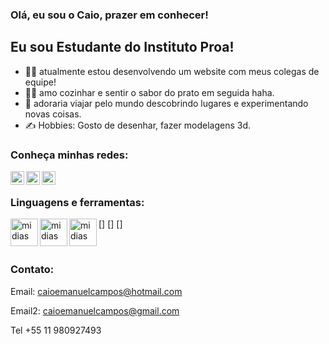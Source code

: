 
### Olá, eu sou o Caio, prazer em conhecer!


## Eu sou Estudante do Instituto Proa!
- 👨‍💻 atualmente estou desenvolvendo um website com meus colegas de equipe!
- 👨‍🍳 amo cozinhar e sentir o sabor do prato em seguida haha.
- 🧳 adoraria viajar pelo mundo descobrindo lugares e experimentando novas coisas.
- ✍️ Hobbies: Gosto de desenhar, fazer modelagens 3d.

### Conheça minhas redes:


[<img align="left" alt="midias" width="22px" src="https://user-images.githubusercontent.com/80735245/124052191-536f9000-d9f4-11eb-81f2-77fdd0d97821.png" />][linkedin]
[<img align="left" alt="midias" width="22px" src="https://user-images.githubusercontent.com/80735245/124054212-f249bb80-d9f7-11eb-9c1c-81d4ce590eb4.png" />][instagram]
[<img align="left" alt="midias" width="22px" src="https://user-images.githubusercontent.com/80735245/124052888-a0079b00-d9f5-11eb-9c9f-a438904d3b3b.png" />][facebook]



<br />

###

[linkedin]: https://www.linkedin.com/in/caioemanuel/
[instagram]: https://www.instagram.com/caio_e.campos/
[facebook]: https://www.facebook.com/caioemanuel.464/

### Linguagens e ferramentas:

[<img align="left" alt="midias" width="44px" src="https://user-images.githubusercontent.com/80735245/124055854-0e9b2780-d9fb-11eb-9976-bc0934c0ca77.png" />]
[<img align="left" alt="midias" width="44px" src="https://user-images.githubusercontent.com/80735245/124055877-18248f80-d9fb-11eb-9554-0f92138e38df.png" />]
[<img align="left" alt="midias" width="44px" src="https://user-images.githubusercontent.com/80735245/124055905-22468e00-d9fb-11eb-8325-61afe6fa8714.png" />]


<br />

### Contato:

Email: caioemanuelcampos@hotmail.com

Email2: caioemanuelcampos@gmail.com

Tel +55 11 980927493
